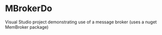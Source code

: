# MBrokerDo
Visual Studio project demonstrating use of a message broker (uses a nuget MemBroker package)
